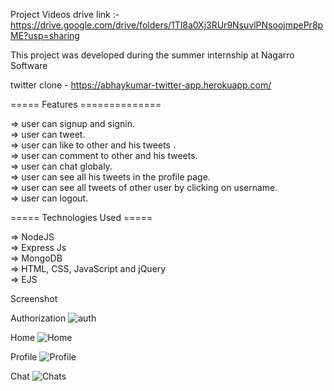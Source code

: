 Project Videos drive link :-
https://drive.google.com/drive/folders/1Tl8a0Xj3RUr9NsuvlPNsoojmpePr8pME?usp=sharing<br />

This project was developed during the summer internship at Nagarro Software <br />

twitter clone - https://abhaykumar-twitter-app.herokuapp.com/ <br />

===== Features ==============<br />

=> user can signup and signin.<br />
=> user can tweet.<br />
=> user can like to other and his tweets .<br />
=> user can comment to other and his tweets.<br />
=> user can chat globaly.<br />
=> user can see all his tweets in the profile page.<br />
=> user can see all tweets of other user by clicking on username.<br />
=> user can logout.<br />


===== Technologies Used =====<br />

=> NodeJS<br />
=> Express Js<br />
=> MongoDB<br />
=> HTML, CSS, JavaScript and jQuery<br />
=> EJS<br />

Screenshot 

Authorization 
![auth](https://user-images.githubusercontent.com/70810172/186718136-e5abc036-f186-47ec-a332-dd2bb57c93fb.png)

Home
![Home](https://user-images.githubusercontent.com/70810172/186718228-70cd0790-7cab-4f9b-8e03-7af1731c9a71.png)

Profile
![Profile](https://user-images.githubusercontent.com/70810172/186718295-8414ca67-224b-4fea-b592-f7cbe1065ea6.png)

Chat
![Chats](https://user-images.githubusercontent.com/70810172/186718344-f5d01150-1bc7-4be1-915e-c691218a3298.png)
